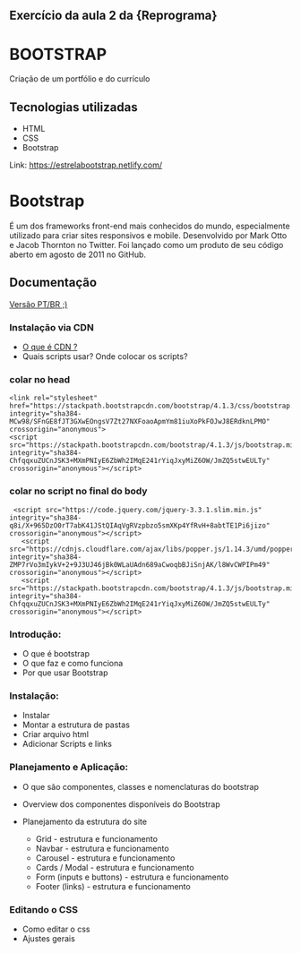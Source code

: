 ## Exercício da aula 2 da {Reprograma}

# BOOTSTRAP
Criação de um portfólio e do currículo

## Tecnologias utilizadas

* HTML
* CSS
* Bootstrap

Link: https://estrelabootstrap.netlify.com/





# Bootstrap

É um dos frameworks front-end mais conhecidos do mundo, especialmente utilizado para criar sites responsivos e mobile. Desenvolvido por Mark Otto e Jacob Thornton no Twitter. Foi lançado como um produto de seu código aberto em agosto de 2011 no GitHub.

## Documentação 
[Versão PT/BR ;)](https://getbootstrap.com.br/)



### Instalação via CDN
  
  - [O que é CDN ?](https://www.youtube.com/watch?v=02rvd_7HcFY)
  - Quais scripts usar? Onde colocar os scripts?
  
### colar no head

```
<link rel="stylesheet" href="https://stackpath.bootstrapcdn.com/bootstrap/4.1.3/css/bootstrap.min.css" integrity="sha384-MCw98/SFnGE8fJT3GXwEOngsV7Zt27NXFoaoApmYm81iuXoPkFOJwJ8ERdknLPMO" crossorigin="anonymous">
<script src="https://stackpath.bootstrapcdn.com/bootstrap/4.1.3/js/bootstrap.min.js" integrity="sha384-ChfqqxuZUCnJSK3+MXmPNIyE6ZbWh2IMqE241rYiqJxyMiZ6OW/JmZQ5stwEULTy" crossorigin="anonymous"></script>
```
### colar no script no final do body
```
 <script src="https://code.jquery.com/jquery-3.3.1.slim.min.js" integrity="sha384-q8i/X+965DzO0rT7abK41JStQIAqVgRVzpbzo5smXKp4YfRvH+8abtTE1Pi6jizo" crossorigin="anonymous"></script>
   <script src="https://cdnjs.cloudflare.com/ajax/libs/popper.js/1.14.3/umd/popper.min.js" integrity="sha384-ZMP7rVo3mIykV+2+9J3UJ46jBk0WLaUAdn689aCwoqbBJiSnjAK/l8WvCWPIPm49" crossorigin="anonymous"></script>
   <script src="https://stackpath.bootstrapcdn.com/bootstrap/4.1.3/js/bootstrap.min.js" integrity="sha384-ChfqqxuZUCnJSK3+MXmPNIyE6ZbWh2IMqE241rYiqJxyMiZ6OW/JmZQ5stwEULTy" crossorigin="anonymous"></script>
   ```

### Introdução:

  - O que é bootstrap
  - O que faz e como funciona 
  - Por que usar Bootstrap

### Instalação:

  - Instalar
  - Montar a estrutura de pastas
  - Criar arquivo html 
  - Adicionar Scripts e links

### Planejamento e Aplicação:

- O que são componentes, classes e nomenclaturas do bootstrap
- Overview dos componentes disponíveis do Bootstrap
- Planejamento da estrutura do site

  - Grid - estrutura e funcionamento
  - Navbar - estrutura e funcionamento
  - Carousel - estrutura e funcionamento
  - Cards / Modal - estrutura e funcionamento
  - Form (inputs e buttons) - estrutura e funcionamento
  - Footer (links) - estrutura e funcionamento

### Editando o CSS
- Como editar o css 
- Ajustes gerais
